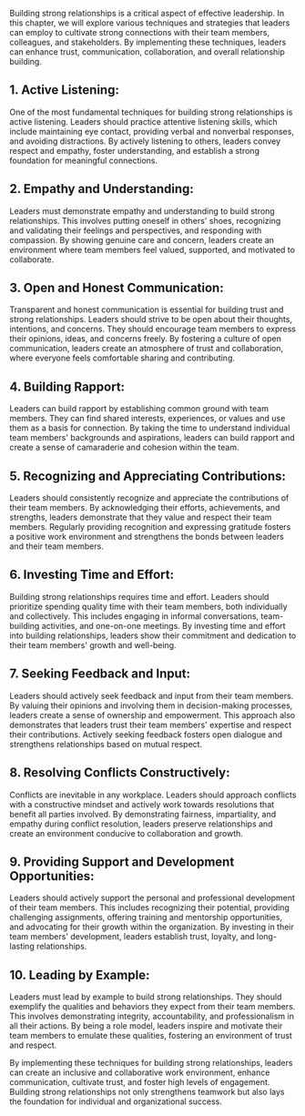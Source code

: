 
Building strong relationships is a critical aspect of effective leadership. In this chapter, we will explore various techniques and strategies that leaders can employ to cultivate strong connections with their team members, colleagues, and stakeholders. By implementing these techniques, leaders can enhance trust, communication, collaboration, and overall relationship building.

## 1\. **Active Listening**:

One of the most fundamental techniques for building strong relationships is active listening. Leaders should practice attentive listening skills, which include maintaining eye contact, providing verbal and nonverbal responses, and avoiding distractions. By actively listening to others, leaders convey respect and empathy, foster understanding, and establish a strong foundation for meaningful connections.

## 2\. **Empathy and Understanding**:

Leaders must demonstrate empathy and understanding to build strong relationships. This involves putting oneself in others' shoes, recognizing and validating their feelings and perspectives, and responding with compassion. By showing genuine care and concern, leaders create an environment where team members feel valued, supported, and motivated to collaborate.

## 3\. **Open and Honest Communication**:

Transparent and honest communication is essential for building trust and strong relationships. Leaders should strive to be open about their thoughts, intentions, and concerns. They should encourage team members to express their opinions, ideas, and concerns freely. By fostering a culture of open communication, leaders create an atmosphere of trust and collaboration, where everyone feels comfortable sharing and contributing.

## 4\. **Building Rapport**:

Leaders can build rapport by establishing common ground with team members. They can find shared interests, experiences, or values and use them as a basis for connection. By taking the time to understand individual team members' backgrounds and aspirations, leaders can build rapport and create a sense of camaraderie and cohesion within the team.

## 5\. **Recognizing and Appreciating Contributions**:

Leaders should consistently recognize and appreciate the contributions of their team members. By acknowledging their efforts, achievements, and strengths, leaders demonstrate that they value and respect their team members. Regularly providing recognition and expressing gratitude fosters a positive work environment and strengthens the bonds between leaders and their team members.

## 6\. **Investing Time and Effort**:

Building strong relationships requires time and effort. Leaders should prioritize spending quality time with their team members, both individually and collectively. This includes engaging in informal conversations, team-building activities, and one-on-one meetings. By investing time and effort into building relationships, leaders show their commitment and dedication to their team members' growth and well-being.

## 7\. **Seeking Feedback and Input**:

Leaders should actively seek feedback and input from their team members. By valuing their opinions and involving them in decision-making processes, leaders create a sense of ownership and empowerment. This approach also demonstrates that leaders trust their team members' expertise and respect their contributions. Actively seeking feedback fosters open dialogue and strengthens relationships based on mutual respect.

## 8\. **Resolving Conflicts Constructively**:

Conflicts are inevitable in any workplace. Leaders should approach conflicts with a constructive mindset and actively work towards resolutions that benefit all parties involved. By demonstrating fairness, impartiality, and empathy during conflict resolution, leaders preserve relationships and create an environment conducive to collaboration and growth.

## 9\. **Providing Support and Development Opportunities**:

Leaders should actively support the personal and professional development of their team members. This includes recognizing their potential, providing challenging assignments, offering training and mentorship opportunities, and advocating for their growth within the organization. By investing in their team members' development, leaders establish trust, loyalty, and long-lasting relationships.

## 10\. **Leading by Example**:

Leaders must lead by example to build strong relationships. They should exemplify the qualities and behaviors they expect from their team members. This involves demonstrating integrity, accountability, and professionalism in all their actions. By being a role model, leaders inspire and motivate their team members to emulate these qualities, fostering an environment of trust and respect.

By implementing these techniques for building strong relationships, leaders can create an inclusive and collaborative work environment, enhance communication, cultivate trust, and foster high levels of engagement. Building strong relationships not only strengthens teamwork but also lays the foundation for individual and organizational success.

